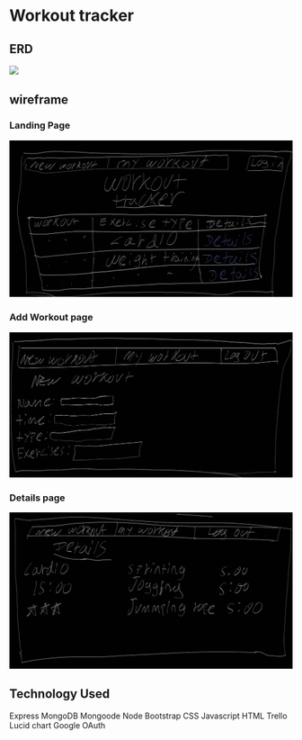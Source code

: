 # Workout tracker

## ERD
<img src="/public/images/Tree diagrams(2).png">

## wireframe

### Landing Page
<img src="/public/images/Workout-tracker.png">

### Add Workout page
<img src="/public/images/New-workout.png">

### Details page
<img src="/public/images/Details.png">

## Technology Used
Express
MongoDB
Mongoode
Node
Bootstrap
CSS
Javascript
HTML
Trello
Lucid chart
Google OAuth